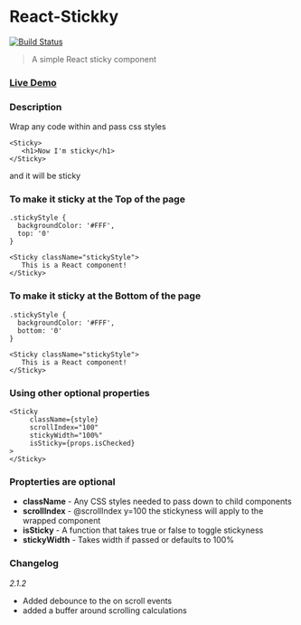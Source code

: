 # React-Stickky

[![Build Status](https://travis-ci.org/ShyamRaj/react-stickky.svg?branch=master)](https://travis-ci.org/ShyamRaj/react-stickky)

> A simple React sticky component


### [Live Demo](http://embed.plnkr.co/XvIwT0cAhEFxRL3clq7D/)


### Description
 Wrap any code within and pass css styles

 ```
 <Sticky>
    <h1>Now I'm sticky</h1>
 </Sticky>
 ```
 and it will be sticky

 ### To make it sticky at the Top of the page
 ```
 .stickyStyle {
   backgroundColor: '#FFF',
   top: '0'
 }

 <Sticky className="stickyStyle">
 	This is a React component!
 </Sticky>

 ```

 ### To make it sticky at the Bottom of the page
 ```
 .stickyStyle {
   backgroundColor: '#FFF',
   bottom: '0'
 }

 <Sticky className="stickyStyle">
 	This is a React component!
 </Sticky>

 ```

 ### Using other optional properties
 ```
 <Sticky
      className={style}
      scrollIndex="100"
      stickyWidth="100%"
      isSticky={props.isChecked}
 >
 </Sticky>
 ```

 ### Propterties are optional
 - **className** - Any CSS styles needed to pass down to child components
 - **scrollIndex** - @scrollIndex y=100 the stickyness will apply to the wrapped component
 - **isSticky** - A function that takes true or false to toggle stickyness
 - **stickyWidth** - Takes width if passed or defaults to 100%


### Changelog

_2.1.2_ 
 - Added debounce to the on scroll events 
 - added a buffer around scrolling calculations
